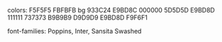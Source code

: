 colors:
F5F5F5
FBFBFB bg
933C24
E9BD8C
000000
5D5D5D
E9BD8D
111111
737373
B9B9B9
D9D9D9
E9BD8D
F9F6F1

font-families:
Poppins, Inter, Sansita Swashed
